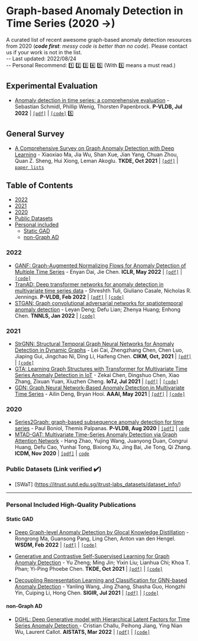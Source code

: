 # Graph-based Anomaly Detection in Time Series (2020 &rarr;)
A curated list of recent awesome graph-based anomaly detection resources from 2020 (***code first***: _messy code is better than no code_). Please contact us if your work is not in the list.  
-- Last updated: 2022/08/24  
-- Personal Recommend: :one: :two: :three: :four: :five: (With :five: means a must read.)

## Experimental Evaluation

- [Anomaly detection in time series: a comprehensive evaluation](https://dl.acm.org/doi/10.14778/3538598.3538602) - Sebastian Schmidl, Phillip Wenig, Thorsten Papenbrock. **P-VLDB, Jul 2022**  | [`[pdf]`](https://www.vldb.org/pvldb/vol15/p1779-wenig.pdf) | [`[code]`](https://hpi-information-systems.github.io/timeeval-evaluation-paper/)  :five:

## General Survey
- [A Comprehensive Survey on Graph Anomaly Detection with Deep Learning](https://ieeexplore.ieee.org/abstract/document/9565320) - Xiaoxiao Ma, Jia Wu, Shan Xue, Jian Yang, Chuan Zhou, Quan Z. Sheng, Hui Xiong, Leman Akoglu. **TKDE, Oct 2021**  | [`[pdf]`](https://arxiv.org/pdf/2106.07178.pdf)  | [`paper lists`](https://github.com/XiaoxiaoMa-MQ/Awesome-Deep-Graph-Anomaly-Detection)    


## Table of Contents
- [2022](#2022)
- [2021](#2021)
- [2020](#2020)
- [Public Datasets](#public-datasets-link-verified-heavy_check_mark)
- [Personal included](#personal-included)
  - [Static GAD](#static-gad)
  - [non-Graph AD](#non-graph-ad)

### 2022

- [GANF: Graph-Augmented Normalizing Flows for Anomaly Detection of Multiple Time Series](https://arxiv.org/abs/2202.07857) - Enyan Dai, Jie Chen. **ICLR, May 2022**  | [`[pdf]`](https://arxiv.org/pdf/2202.07857.pdf) |  [`[code]`](https://github.com/EnyanDai/GANF)
- [TranAD: Deep transformer networks for anomaly detection in multivariate time series data](https://dl.acm.org/doi/abs/10.14778/3514061.3514067) - Shreshth Tuli, Giuliano Casale, Nicholas R. Jennings. **P-VLDB, Feb 2022** |  [`[pdf]`](https://arxiv.org/pdf/2201.07284.pdf) | [`[code]`](https://github.com/imperial-qore/tranad)  
- [STGAN: Graph convolutional adversarial networks for spatiotemporal anomaly detection](https://ieeexplore.ieee.org/abstract/document/9669110) - Leyan Deng; Defu Lian; Zhenya Huang; Enhong Chen. **TNNLS, Jan 2022** |  [`[code]`](https://github.com/dleyan/STGAN)  

### 2021


- [StrGNN: Structural Temporal Graph Neural Networks for Anomaly Detection in Dynamic Graphs](https://dl.acm.org/doi/abs/10.1145/3459637.3481955) - Lei Cai, Zhengzhang Chen, Chen Luo, Jiaping Gui, Jingchao Ni, Ding Li, Haifeng Chen. **CIKM, Oct, 2021**   | [`[pdf]`](https://arxiv.org/pdf/2005.07427.pdf) |  [`[code]`](https://github.com/KnowledgeDiscovery/StrGNN)  
- [GTA: Learning Graph Structures with Transformer for Multivariate Time Series Anomaly Detection in IoT](https://ieeexplore.ieee.org/abstract/document/9497343) - Zekai Chen, Dingshuo Chen, Xiao Zhang, Zixuan Yuan, Xiuzhen Cheng. **IoTJ, Jul 2021**  | [`[pdf]`](https://arxiv.org/pdf/2104.03466.pdf) |  [`[code]`](https://github.com/ZEKAICHEN/GTA)  
- [GDN: Graph Neural Network-Based Anomaly Detection in Multivariate Time Series](https://ojs.aaai.org/index.php/AAAI/article/view/16523) - Ailin Deng, Bryan Hooi. **AAAI, May 2021**  | [`[pdf]`](https://ojs.aaai.org/index.php/AAAI/article/view/16523/16330) |  [`[code]`](https://github.com/d-ailin/GDN)  


### 2020
- [Series2Graph: graph-based subsequence anomaly detection for time series](https://dl.acm.org/doi/10.14778/3407790.3407792) - Paul Boniol, Themis Palpanas. **P-VLDB, Aug 2020**  | [`[pdf]`](http://www.vldb.org/pvldb/vol13/p1821-boniol.pdf)  | [`code`](https://helios2.mi.parisdescartes.fr/~themisp/series2graph/)
- [MTAD-GAT: Multivariate Time-Series Anomaly Detection via Graph Attention Network](https://ieeexplore.ieee.org.remotexs.ntu.edu.sg/abstract/document/9338317) - Hang Zhao, Yujing Wang, Juanyong Duan, Congrui Huang, Defu Cao, Yunhai Tong, Bixiong Xu, Jing Bai, Jie Tong, Qi Zhang. **ICDM, Nov 2020**  | [`[pdf]`](https://arxiv.org/pdf/2009.02040.pdf)  | [`code`](https://github.com/ML4ITS/mtad-gat-pytorch)

### Public Datasets (Link verified :heavy_check_mark:)
- [SWaT] (https://itrust.sutd.edu.sg/itrust-labs_datasets/dataset_info/)   

---

### Personal Included High-Quality Publications
#### Static GAD

- [Deep Graph-level Anomaly Detection by Glocal Knowledge Distillation](https://dl.acm.org/doi/abs/10.1145/3488560.3498473) - Rongrong Ma, Guansong Pang, Ling Chen, Anton van den Hengel. **WSDM, Feb 2022** | [`[pdf]`](https://arxiv.org/pdf/2112.10063.pdf) |  [`[code]`](https://github.com/RongrongMa/GLocalKD)

- [Generative and Contrastive Self-Supervised Learning for Graph Anomaly Detection](https://ieeexplore.ieee.org/abstract/document/9568697) - Yu Zheng; Ming Jin; Yixin Liu; Lianhua Chi; Khoa T. Phan; Yi-Ping Phoebe Chen. **TKDE, Oct 2021**  | [`[pdf]`](https://arxiv.org/pdf/2108.09896.pdf) |  [`[code]`](https://github.com/KimMeen/SL-GAD)  

- [Decoupling Representation Learning and Classification for GNN-based Anomaly Detection](https://dl.acm.org/doi/abs/10.1145/3404835.3462944) - Yanling Wang, Jing Zhang, Shasha Guo, Hongzhi Yin,  Cuiping Li, Hong Chen. **SIGIR, Jul 2021**  | [`[pdf]`](https://xiaojingzi.github.io/publications/SIGIR21-Wang-et-al-decoupled-GNN.pdf) |  [`[code]`](https://github.com/wyl7/DCI-pytorch)  

#### non-Graph AD
- [DGHL: Deep Generative model with Hierarchical Latent Factors for Time Series Anomaly Detection ](https://proceedings.mlr.press/v151/challu22a.html) - Cristian Challu, Peihong Jiang, Ying Nian Wu, Laurent Callot. **AISTATS, Mar 2022** |  [`[pdf]`](https://proceedings.mlr.press/v151/challu22a/challu22a.pdf) | [`[code]`](https://github.com/cchallu/dghl)  

